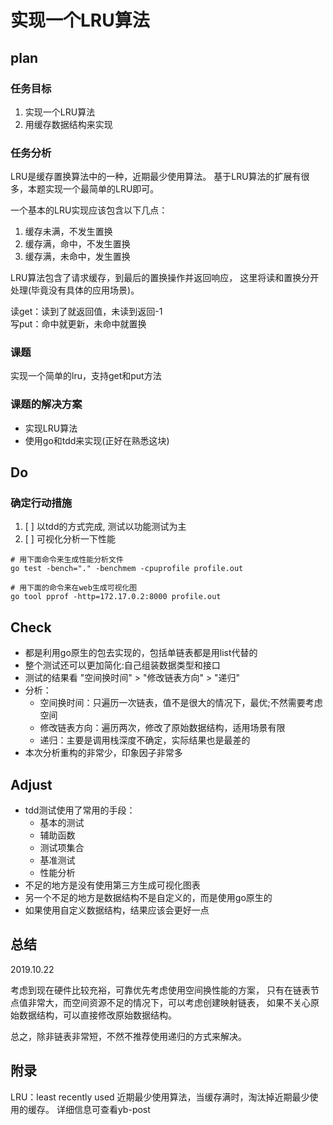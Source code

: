 # 实现一个LRU算法

## plan

### 任务目标

1. 实现一个LRU算法
2. 用缓存数据结构来实现

### 任务分析

LRU是缓存置换算法中的一种，近期最少使用算法。
基于LRU算法的扩展有很多，本题实现一个最简单的LRU即可。

一个基本的LRU实现应该包含以下几点：

1. 缓存未满，不发生置换
2. 缓存满，命中，不发生置换
3. 缓存满，未命中，发生置换

LRU算法包含了请求缓存，到最后的置换操作并返回响应，
这里将读和置换分开处理(毕竟没有具体的应用场景)。

读get：读到了就返回值，未读到返回-1  
写put：命中就更新，未命中就置换

### 课题

实现一个简单的lru，支持get和put方法

### 课题的解决方案

- 实现LRU算法
- 使用go和tdd来实现(正好在熟悉这块)

## Do

### 确定行动措施

1. [ ] 以tdd的方式完成, 测试以功能测试为主
2. [ ] 可视化分析一下性能

```shell
# 用下面命令来生成性能分析文件
go test -bench="." -benchmem -cpuprofile profile.out

# 用下面的命令来在web生成可视化图
go tool pprof -http=172.17.0.2:8000 profile.out
```

## Check

- 都是利用go原生的包去实现的，包括单链表都是用list代替的
- 整个测试还可以更加简化:自己组装数据类型和接口
- 测试的结果看 "空间换时间" > "修改链表方向" > "递归"
- 分析：
  - 空间换时间：只遍历一次链表，值不是很大的情况下，最优;不然需要考虑空间
  - 修改链表方向：遍历两次，修改了原始数据结构，适用场景有限
  - 递归：主要是调用栈深度不确定，实际结果也是最差的
- 本次分析重构的非常少，印象因子非常多

## Adjust

- tdd测试使用了常用的手段：
  - 基本的测试
  - 辅助函数
  - 测试项集合
  - 基准测试
  - 性能分析
- 不足的地方是没有使用第三方生成可视化图表
- 另一个不足的地方是数据结构不是自定义的，而是使用go原生的
- 如果使用自定义数据结构，结果应该会更好一点

## 总结

2019.10.22

考虑到现在硬件比较充裕，可靠优先考虑使用空间换性能的方案，
只有在链表节点值非常大，而空间资源不足的情况下，可以考虑创建映射链表，
如果不关心原始数据结构，可以直接修改原始数据结构。

总之，除非链表非常短，不然不推荐使用递归的方式来解决。

## 附录

LRU：least recently used 近期最少使用算法，当缓存满时，淘汰掉近期最少使用的缓存。
详细信息可查看yb-post
